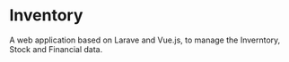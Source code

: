 # Inventory
A web application based on Larave and Vue.js, to manage the Inverntory, Stock and Financial data.
